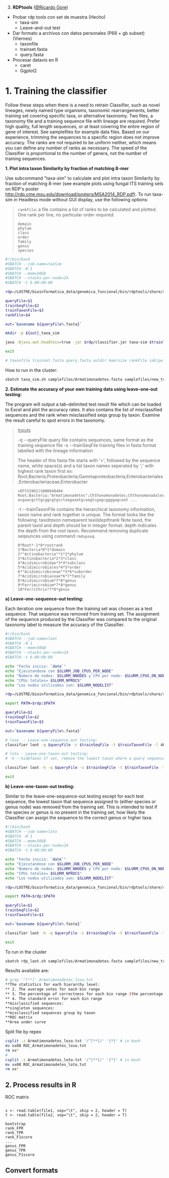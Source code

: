 3. **RDPtools** ([@Ricardo Gore](https://app.asana.com/0/455610172835450/list))

- Probar rdp tools con set de muestra (Hecho)
  - taxa-sim
  - Leave-and-out test
- Dar formato a archivos con datos personales (P68 + gb subset) (Viernes)
  - taxonfile 
  - trainset.fasta 
  - query.fasta
- Procesar datavis en R
  - caret
  - Ggplot2

# 1. Training the classifier

Follow these steps when there is a need to retrain Classifier, such as novel lineages, newly named type organisms, taxonomic rearrangements, better training set covering specific taxa, or alternative taxonomy. Two files, a taxonomy file and a training sequence file with lineage are required. Prefer high quality, full length sequences, or at least covering the entire region of gene of interest. See samplefiles for example data files.  Based on our experience, trimming the sequences to a specific region does not improve accuracy. The ranks are not required to be uniform neither, which means you can define any number of ranks as necessary. The speed of the Classifier is proportional to the number of genera, not the number of training sequences.

**1. Plot intra taxon Similarity by fraction of matching 8-mer**

Use subcommand "taxa-sim" to calculate and plot intra taxon Similarity by fraction of matching 8-mer (see example plots using fungal ITS training sets on RDP's poster http://rdp.cme.msu.edu/download/posters/MSA2014_RDP.pdf). To run taxa-sim in Headless mode without GUI display, use the following options:

> `rankFile`: a file contains a list of ranks to be calculated and plotted. One rank per line, no particular order required:
>
> ```
> domain
> phylum
> class
> order
> family
> genus
> species
> ```

```bash
#!/bin/bash
#SBATCH --job-name=taxSim
#SBATCH -N 1
#SBATCH --mem=50GB
#SBATCH --ntasks-per-node=24
#SBATCH -t 6-00:00:00

rdp=/LUSTRE/bioinformatica_data/genomica_funcional/bin/rdptools/share/rdptools-2.0.2-1/

queryFile=$1
trainSeqFile=$2
trainTaxonFile=$3
rankFile=$4

out=`basename ${queryFile%.fasta}`

mkdir -p ${out}_taxa_sim

java -Djava.awt.headless=true -jar $rdp/classifier.jar taxa-sim $trainTaxonFile $trainSeqFile $queryFile ${out}_taxa_sim 8 $rankFile sab

exit

# taxonfile trainset.fasta query.fasta outdir kmersize rankFile sab|pw
```

How to run in the cluster:

```bash
sbatch taxa_sim.sh samplefiles/Armatimonadetes.fasta samplefiles/new_trainset.fasta samplefiles/new_trainset_db_taxid.txt rankFile.txt
```



**2. Estimate the accuracy of your own training data using leave-one-out testing:**

The program will output a tab-delimited test result file which can be loaded to Excel and plot the accuracy rates. It also contains the list of misclassified sequences and the rank when misclassified seqs group by taxon. Examine the result careful to spot errors in the taxonomy.

> <u>Inputs</u> 
>
> -q --queryFile query file contains sequences, same format as the training sequence file
> -s --trainSeqFile training files in fasta format labelled with the lineage information
>
> The header of this fasta file starts with '>', followed by the sequence name, white space(s) and a list taxon names seperated by ';' with highest rank taxon first ex: Root;Bacteria;Proteobacteria;Gammaproteobacteria;Enterobacteriales;Enterobacteriaceae;Enterobacter

> ```
> >EF515962|S000840404  Root;Bacteria;"Armatimonadetes";Chthonomonadetes;Chthonomonadales;Chthonomonadaceae;Chthonomonas/Armatimonadetes_gp3
> acgaacgcttgcggcgtgcctaagaaatgcaagtcgagcggggagcaat ...
> ```
>
> -t --trainTaxonFile contains the hierarchical taxonomy information, taxon name and rank together is unique. The format looks like the following: taxid*taxon name*parent taxid*depth*rank Note taxid, the parent taxid and depth should be in integer format. depth indicates the depth from the root taxon. Recommend removing duplicate seqeunces using command `rmdupseq`.
>
> ```
> 0*Root*-1*0*rootrank
> 1*Bacteria*0*1*domain
> 2*"Actinobacteria"*1*2*phylum
> 3*Actinobacteria*2*3*class
> 4*Acidimicrobidae*3*4*subclass
> 5*Acidimicrobiales*4*5*order
> 6*"Acidimicrobineae"*5*6*suborder
> 7*Acidimicrobiaceae*6*7*family
> 8*Acidimicrobium*7*8*genus
> 9*Ferrimicrobium*7*8*genus
> 10*Ferrithrix*7*8*genus
> ```

**a) Leave-one-sequence-out testing:** 

Each iteration one sequence from the training set was chosen as a test sequence. That sequence was removed from training set. The assignment of the sequence produced by the Classifier was compared to the original taxonomy label to measure the accuracy of the Classifier.

```bash
#!/bin/bash
#SBATCH --job-name=loot
#SBATCH -N 1
#SBATCH --mem=50GB
#SBATCH --ntasks-per-node=24
#SBATCH -t 6-00:00:00

echo "Fecha inicio: `date`"
echo "Ejecutandose con $SLURM_JOB_CPUS_PER_NODE"
echo "Numero de nodos: $SLURM_NNODES y CPU por nodo: $SLURM_CPUS_ON_NODE"
echo "CPUs totales= $SLURM_NPROCS"
echo "Los nodos utilizados son: $SLURM_NODELIST"

rdp=/LUSTRE/bioinformatica_data/genomica_funcional/bin/rdptools/share/rdptools-2.0.2-1/

export PATH=$rdp:$PATH

queryFile=$1
trainSeqFile=$2
trainTaxonFile=$3

out=`basename ${queryFile%.fasta}`

# loso  - Leave-one-sequence-out testing: 
classifier loot -q $queryFile -s $trainSeqFile -t $trainTaxonFile -l 400 -o ${out}_loso.txt

# loto - Leave-one-taxon-out testing: 
# -h --hideTaxon If set, remove the lowest taxon where a query sequence originally labelled from the training set. Default only remove the query seq from training set

classifier loot -h -q $queryFile -s $trainSeqFile -t $trainTaxonFile -l 400 -o ${out}_loto.txt

exit
```

**b) Leave-one-taxon-out testing:** 

Similar to the leave-one-sequence-out testing except for each test sequence, the lowest taxon that sequence assigned to (either species or genus node) was removed from the training set. This is intended to test if the species or genus is no present in the training set, how likely the Classifier can assign the sequence to the correct genus or higher taxa.

```bash
#!/bin/bash
#SBATCH --job-name=loto
#SBATCH -N 1
#SBATCH --mem=50GB
#SBATCH --ntasks-per-node=24
#SBATCH -t 6-00:00:00

echo "Fecha inicio: `date`"
echo "Ejecutandose con $SLURM_JOB_CPUS_PER_NODE"
echo "Numero de nodos: $SLURM_NNODES y CPU por nodo: $SLURM_CPUS_ON_NODE"
echo "CPUs totales= $SLURM_NPROCS"
echo "Los nodos utilizados son: $SLURM_NODELIST"

rdp=/LUSTRE/bioinformatica_data/genomica_funcional/bin/rdptools/share/rdptools-2.0.2-1/

export PATH=$rdp:$PATH

queryFile=$1
trainSeqFile=$2
trainTaxonFile=$3

out=`basename ${queryFile%.fasta}`

classifier loot -h -q $queryFile -s $trainSeqFile -t $trainTaxonFile -l 400 -o ${out}_loto.txt

exit
```

To run in the cluster

```bash
sbatch rdp_loot.sh samplefiles/Armatimonadetes.fasta samplefiles/new_trainset.fasta samplefiles/new_trainset_db_taxid.txt
```

Results available are:

```bash
# grep '^[**]' Armatimonadetes_loso.txt
**The statistics for each hierarchy level:
** 2. The average votes for each bin range
** 3. The percentage of correctness for each bin range (the percentage of #1)
** 4. The standard error for each bin range
**misclassified sequences:
**singleton sequences:
**misclassified sequences group by taxon
**ROC matrix
**Area under curve
```

Split file by repex

```bash
csplit -z Armatimonadetes_loso.txt '/^[**]/' '{*}' # in bash
mv xx08 ROC_Armatimonadetes_loso.txt
rm xx*
#
csplit -z Armatimonadetes_loto.txt '/^[**]/' '{*}' # in bash
mv xx08 ROC_Armatimonadetes_loto.txt
rm xx*
```



## 2. Process results in R

ROC matrix

```

s <- read.table(file1, sep="\t", skip = 2, header = T)
t <- read.table(file2, sep="\t", skip = 2, header = T)

bootstrap	
rank_FPR	
rank_TPR	
rank_F1score
...		
genus_FPR	
genus_TPR	
genus_F1score	

```



## Convert formats 

